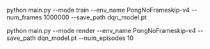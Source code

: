 python main.py --mode train --env_name PongNoFrameskip-v4 --num_frames 1000000 --save_path dqn_model.pt

python main.py --mode render --env_name PongNoFrameskip-v4 --save_path dqn_model.pt --num_episodes 10
